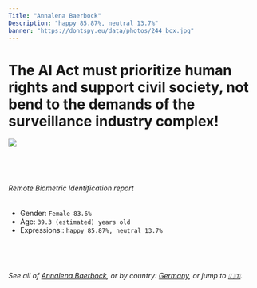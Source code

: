 ```yaml
---
Title: "Annalena Baerbock"
Description: "happy 85.87%, neutral 13.7%"
banner: "https://dontspy.eu/data/photos/244_box.jpg"
---
```


# The AI Act must prioritize human rights and support civil society, not bend to the demands of the surveillance industry complex!

<link rel="stylesheet" type="text/css" href="/css/blog.css" />

<div class="is-fake" hidden>

_This image is **clearly fake**_, yet we [continue to collect them because the AI Act negotiations](/blog/why-deepfake/) are heading in a direction that will only make people's lives more complicated. For a more in-depth explanation, read: [Double threat: why losing the battle against Face Biometrics would fuel the proliferation of deepfakes](/blog/the-dual-threat-how-losing-the-biometric-battle-fuels-deepfake-proliferation/).


</div>

<!-- <img src="https://dontspy.eu/data/photos/54_box.jpg" /> -->
<img src="https://dontspy.eu/data/photos/244_box.jpg" />

## <br>

###### Remote Biometric Identification report

* <span class="label">Gender:</span> `Female 83.6%`
* <span class="label">Age:</span> `39.3 (estimated) years old`
* <span class="label">Expressions::</span> `happy 85.87%, neutral 13.7%`

## <br>

###### See all of [Annalena Baerbock](/policymaker#Annalena%20Baerbock), or by country: [Germany](/country#Germany), or jump to [🇱🇹](/x/245).

## <br>
